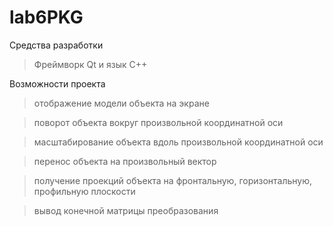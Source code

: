 # lab6PKG

Средства разработки

>Фреймворк Qt и язык C++

Возможности проекта

>отображение модели объекта на экране

>поворот объекта вокруг произвольной координатной оси

>масштабирование объекта вдоль произвольной координатной оси

>перенос объекта на произвольный вектор

>получение проекций объекта на фронтальную, горизонтальную, профильную плоскости

>вывод конечной матрицы преобразования
